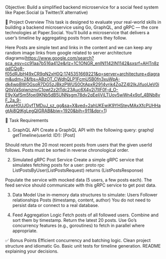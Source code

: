 Objective: Build a simplified backend microservice for a social feed system like Paper.Social (a Twitter/X alternative)

📌 Project Overview
This task is designed to evaluate your real-world skills in building a backend microservice using Go, GraphQL, and gRPC — the core technologies at Paper.Social.
You’ll build a microservice that delivers a user’s timeline by aggregating posts from users they follow.

Here Posts are simple text and links in the content  and we can keep  any random image links from google related to server architecture diagrams(https://www.google.com/search?sca_esv=cc91aa7b516a412e&rlz=1C1ONGR_enIN1142IN1142&sxsrf=AHTn8zqdCQg8-f05dRJbH49xCR9qN2xH0Q:1745351669221&q=server+architecture+diagram&udm=2&fbs=ABzOT_CWdhQLP1FcmU5B0fn3xuWpA-dk4wpBWOGsoR7DG5zJBkzPWUS0OtApxR2914vrjk4ZqZZ4I2IkJifuoUeV0iQtlsVaSqiwnznvC1owt2z2tTdc23Auc6X4y2i7IIF0f-d_O-E9yXafSm5foej9KNb5dB5UNNsgm78dv2qEeljVjLTUov5wWn4x9of_4BNb8vF_2a_9-AxwH0UJGyfTMDuJ_sz_gg&sa=X&ved=2ahUKEwiK9YHSteyMAxXfcPUHHagtAi8QtKgLegQIGRAB&biw=1920&bih=911&dpr=1)


🎯 Task Requirements
1. GraphQL API
Create a GraphQL API with the following query:
graphql
getTimeline(userId: ID!): [Post]

Should return the 20 most recent posts from users that the given userId follows.
Posts must be sorted in reverse chronological order.

2. Simulated gRPC Post Service
Create a simple gRPC service that simulates fetching posts for a user:
proto
rpc ListPostsByUser(ListPostsRequest) returns (ListPostsResponse)

Populate the service with mocked data (5 users, a few posts each).
The feed service should communicate with this gRPC service to get post data.

3. Data Model
Use in-memory data structures to simulate:
Users
Follower relationships
Posts (timestamp, content, author)
You do not need to persist data or connect to a real database.

4. Feed Aggregation Logic
Fetch posts of all followed users.
Combine and sort them by timestamp.
Return the latest 20 posts.
Use Go’s concurrency features (e.g., goroutines) to fetch in parallel where appropriate.

✅ Bonus Points
Efficient concurrency and batching logic.
Clean project structure and idiomatic Go.
Basic unit tests for timeline generation.
README explaining your decisions.
